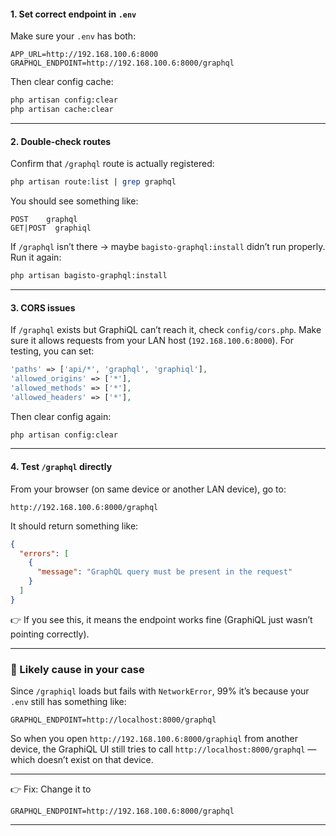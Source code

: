 #### 1. Set correct endpoint in `.env`

Make sure your `.env` has both:

```env
APP_URL=http://192.168.100.6:8000
GRAPHQL_ENDPOINT=http://192.168.100.6:8000/graphql
```

Then clear config cache:

```bash
php artisan config:clear
php artisan cache:clear
```

---

#### 2. Double-check routes

Confirm that `/graphql` route is actually registered:

```bash
php artisan route:list | grep graphql
```

You should see something like:

```
POST    graphql
GET|POST  graphiql
```

If `/graphql` isn’t there → maybe `bagisto-graphql:install` didn’t run properly. Run it again:

```bash
php artisan bagisto-graphql:install
```

---

#### 3. CORS issues

If `/graphql` exists but GraphiQL can’t reach it, check `config/cors.php`.
Make sure it allows requests from your LAN host (`192.168.100.6:8000`). For testing, you can set:

```php
'paths' => ['api/*', 'graphql', 'graphiql'],
'allowed_origins' => ['*'],
'allowed_methods' => ['*'],
'allowed_headers' => ['*'],
```

Then clear config again:

```bash
php artisan config:clear
```

---

#### 4. Test `/graphql` directly

From your browser (on same device or another LAN device), go to:

```
http://192.168.100.6:8000/graphql
```

It should return something like:

```json
{
  "errors": [
    {
      "message": "GraphQL query must be present in the request"
    }
  ]
}
```

👉 If you see this, it means the endpoint works fine (GraphiQL just wasn’t pointing correctly).

---

### 🔎 Likely cause in your case

Since `/graphiql` loads but fails with `NetworkError`, 99% it’s because your `.env` still has something like:

```env
GRAPHQL_ENDPOINT=http://localhost:8000/graphql
```

So when you open `http://192.168.100.6:8000/graphiql` from another device, the GraphiQL UI still tries to call `http://localhost:8000/graphql` — which doesn’t exist on that device.

---

👉 Fix: Change it to

```env
GRAPHQL_ENDPOINT=http://192.168.100.6:8000/graphql
```

---
